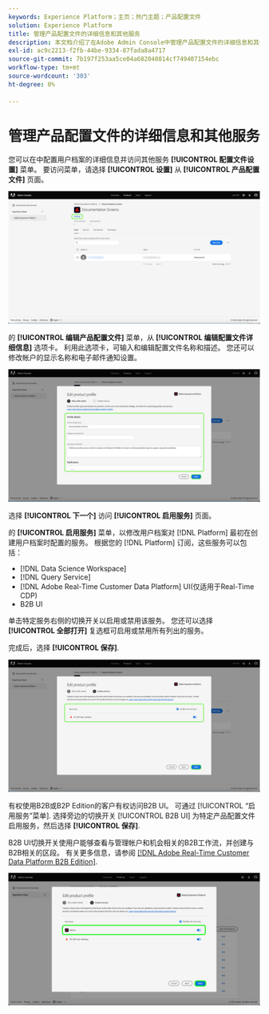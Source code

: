 ```yaml
---
keywords: Experience Platform；主页；热门主题；产品配置文件
solution: Experience Platform
title: 管理产品配置文件的详细信息和其他服务
description: 本文档介绍了在Adobe Admin Console中管理产品配置文件的详细信息和其他服务所需的必要步骤。 您可以通过“配置文件设置”菜单配置配置文件的详细信息并访问其他服务。
exl-id: ac9c2213-f2fb-44be-9334-87fada8a4717
source-git-commit: 7b197f253aa5ce04a682040814cf749407154ebc
workflow-type: tm+mt
source-wordcount: '303'
ht-degree: 0%

---
```


# 管理产品配置文件的详细信息和其他服务

您可以在中配置用户档案的详细信息并访问其他服务 **[!UICONTROL 配置文件设置]** 菜单。 要访问菜单，请选择 **[!UICONTROL 设置]** 从 **[!UICONTROL 产品配置文件]** 页面。

![设置](../images/settings.png)

的 **[!UICONTROL 编辑产品配置文件]** 菜单，从 **[!UICONTROL 编辑配置文件详细信息]** 选项卡。 利用此选项卡，可输入和编辑配置文件名称和描述。 您还可以修改帐户的显示名称和电子邮件通知设置。

![edit-product-profile](../images/edit-product-profile.png)

选择 **[!UICONTROL 下一个]** 访问 **[!UICONTROL 启用服务]** 页面。

的 **[!UICONTROL 启用服务]** 菜单，以修改用户档案对 [!DNL Platform] 最初在创建用户档案时配置的服务。 根据您的 [!DNL Platform] 订阅，这些服务可以包括：

- [!DNL Data Science Workspace]
- [!DNL Query Service]
- [!DNL Adobe Real-Time Customer Data Platform] UI(仅适用于Real-Time CDP)
- B2B UI

单击特定服务右侧的切换开关以启用或禁用该服务。 您还可以选择 **[!UICONTROL 全部打开]** 复选框可启用或禁用所有列出的服务。

完成后，选择 **[!UICONTROL 保存]**.

![enable-services](../images/enable-services.png)

有权使用B2B或B2P Edition的客户有权访问B2B UI。 可通过 [!UICONTROL “启用服务”菜单]. 选择旁边的切换开关 [!UICONTROL B2B UI] 为特定产品配置文件启用服务，然后选择 **[!UICONTROL 保存]**.

B2B UI切换开关使用户能够查看与管理帐户和机会相关的B2B工作流，并创建与B2B相关的区段。 有关更多信息，请参阅 [[!DNL Adobe Real-Time Customer Data Platform B2B Edition]](../../rtcdp/b2b-overview.md).

![enable-b2b](../images/enable-b2b.png)